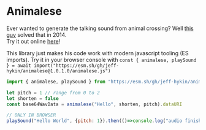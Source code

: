 # Animalese

Ever wanted to generate the talking sound from animal crossing? Well [this guy](https://github.com/Acedio/animalese.js/) solved that in 2014.
<br>Try it out online [here](http://acedio.github.io/animalese.js/)!

This library just makes his code work with modern javascript tooling (ES imports). Try it in your browser console with `const { animalese, playSound } = await import("https://esm.sh/gh/jeff-hykin/animalese@1.0.1.0/animalese.js")`
 
```js
import { animalese, playSound } from "https://esm.sh/gh/jeff-hykin/animalese@1.0.1.0/animalese.js"

let pitch = 1 // range from 0 to 2
let shorten = false
const base64WavData = animalese("Hello", shorten, pitch).dataURI

// ONLY IN BROWSER
playSound("Hello World", {pitch: 1}).then(()=>console.log("audio finished"))
```
